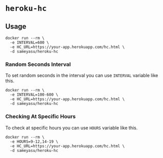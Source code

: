 # `heroku-hc`

## Usage

```
docker run --rm \
  -e INTERVAL=600 \
  -e HC_URL=https://your-app.herokuapp.com/hc.html \
  -d sameyasu/heroku-hc
```

### Random Seconds Interval

To set random seconds in the interval you can use `INTERVAL` variable like this.

```
docker run --rm \
  -e INTERVAL=100-600 \
  -e HC_URL=https://your-app.herokuapp.com/hc.html \
  -d sameyasu/heroku-hc
```

### Checking At Specific Hours

To check at specific hours you can use `HOURS` variable like this.

```
docker run --rm \
  -e HOURS=9-12,14-19 \
  -e HC_URL=https://your-app.herokuapp.com/hc.html \
  -d sameyasu/heroku-hc
```
